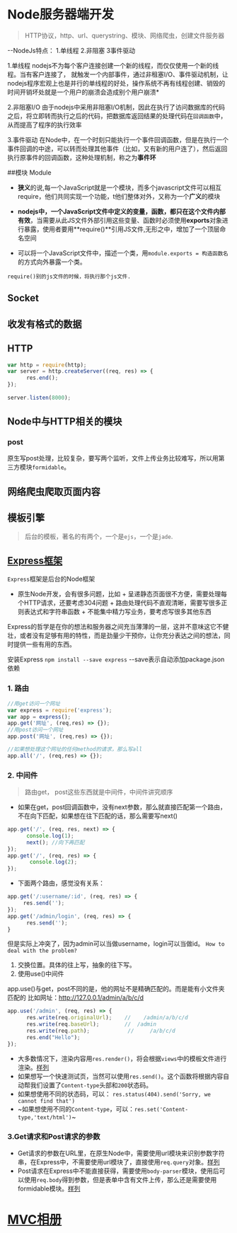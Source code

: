 # Node服务器端开发

> HTTP协议，http、url、querystring、模块、网络爬虫，创建文件服务器

--NodeJs特点：
     1.单线程          2.非阻塞             3事件驱动

1.单线程
nodejs不为每个客户连接创建一个新的线程，而仅仅使用一个新的线程。当有客户连接了，  就触发一个内部事件，通过非租塞I/O、事件驱动机制，让nodejs程序宏观上也是并行的单线程的好处，操作系统不再有线程创建、销毁的时间开销坏处就是一个用户的崩溃会造成别个用户崩溃*

2.非阻塞I/O
由于nodejs中采用非阻塞I/O机制，因此在执行了访问数据库的代码之后，将立即转而执行之后的代码，把数据库返回结果的处理代码在`回调函数`中，从而提高了程序的执行效率  

3.事件驱动
在Node中，在一个时刻只能执行一个事件回调函数，但是在执行一个事件回调的中途，可以转而处理其他事件（比如，又有新的用户连了），然后返回执行原事件的回调函数，这种处理机制，称之为**事件环**

##模块 Module

* **狭义**的说,每一个JavaScript就是一个模块，而多个javascript文件可以相互require，他们共同实现一个功能，t他们整体对外，又称为一个**广义**的模块

* **nodejs中，一个JavaScript文件中定义的变量，函数，都只在这个文件内部有效**，当需要从此JS文件外部引用这些变量、函数时必须使用**exports**对象进行暴露，使用者要用**require()**引用JS文件,无形之中，增加了一个顶层命名空间

* 可以将一个JavaScript文件中，描述一个类，用`module.exports = 构造函数名`的方式向外暴露一个类。

`require()别的js文件的时候，将执行那个js文件.`

## Socket

## 收发有格式的数据

## HTTP

```javascript
var http = require(http);
var server = http.createServer((req, res) => {
      res.end();
});
    
server.listen(8000);
```

## Node中与HTTP相关的模块

### post
原生写post处理，比较复杂，要写两个监听，文件上传业务比较难写，所以用第三方模块`formidable`。


## 网络爬虫爬取页面内容

## 模板引擎
>后台的模板，著名的有两个，一个是`ejs`，一个是`jade`.

## [Express框架](http://expressjs.com/)
`Express`框架是后台的Node框架
+ 原生Node开发，会有很多问题，比如
      + 呈递静态页面很不方便，需要处理每个HTTP请求，还要考虑304问题
      + 路由处理代码不直观清晰，需要写很多正则表达式和字符串函数
      + 不能集中精力写业务，要考虑写很多其他东西

Express的哲学是在你的想法和服务器之间充当薄薄的一层，这并不意味这它不健壮，或者没有足够有用的特性，而是劲量少干预你，让你充分表达之间的想法，同时提供一些有用的东西。

安装Express `npm install --save express`
--save表示自动添加package.json依赖

### 1. 路由
```javascript
//用get访问一个网址
var express = require('express');
var app = express();
app.get('网址', (req,res) => {});
//用post访问一个网址
app.post('网址', (req,res) => {});

//如果想处理这个网址的任何method的请求，那么写all
app.all('/', (req,res) => {});
```
### 2. 中间件
>路由get， post这些东西就是中间件，中间件讲究顺序
+ 如果在get，post回调函数中，没有next参数，那么就直接匹配第一个路由，不在向下匹配，如果想在往下匹配的话，那么需要写next()
```javascript
app.get('/', (req, res, next) => {
      console.log(1);
      next(); //向下再匹配
});
app.get('/', (req, res) => {
       console.log(2);
});
```
+ 下面两个路由，感觉没有关系：
```javascript
app.get('/:username/:id', (req, res) => {
     res.send('');
});
app.get('/admin/login', (req, res) => {
      res.send('');
}
```
但是实际上冲突了，因为admin可以当做username，login可以当做id。
`How to deal with the problem?`
1. 交换位置。具体的往上写，抽象的往下写。
2. 使用use()中间件

app.use()与get，post不同的是，他的网址不是精确匹配的。而是能有小文件夹匹配的
比如网址：http://127.0.0.1/admin/a/b/c/d
```javascript
app.use('/admin', (req, res) => {
      res.write(req.originalUrl);    //    /admin/a/b/c/d
      res.write(req.baseUrl);        //  /admin
      res.write(req.path);            //     /a/b/c/d
      res.end("Hello");
});
```
+ 大多数情况下，渲染内容用`res.render()`，将会根据`views`中的模板文件进行渲染。[样列](./$Express/02.js)
+ 如果想写一个快速测试页，当然可以使用`res.send()`。这个函数将根据内容自动帮我们设置了`Content-type`头部和`200`状态码。
+ 如果想使用不同的状态码，可以： 
      `res.status(404).send('Sorry, we cannot find that')`
+ ~如果想使用不同的`Content-type`，可以：`res.set('Content-type,'text/html')`~

### 3.Get请求和Post请求的参数
+ Get请求的参数在URL里，在原生Node中，需要使用url模块来识别参数字符串，在Express中，不需要使用url模块了，直接使用`req.query`对象。[样列](./$Express/03.js)
+ Post请求在Express中不能直接获得，需要使用`body-parser`模块，使用后可以使用`req.body`得到参数，但是表单中含有文件上传，那么还是需要使用formidable模块。[样列](./$Express/04.js)

# [MVC相册](./$Express/app.js)